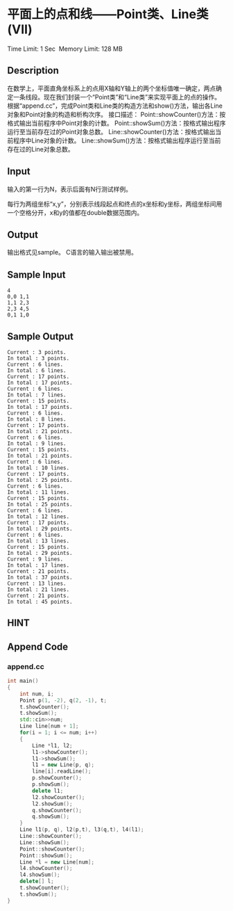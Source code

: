 # 平面上的点和线——Point类、Line类 (VII)
Time Limit: 1 Sec  Memory Limit: 128 MB


## Description
在数学上，平面直角坐标系上的点用X轴和Y轴上的两个坐标值唯一确定，两点确定一条线段。现在我们封装一个“Point类”和“Line类”来实现平面上的点的操作。
根据“append.cc”，完成Point类和Line类的构造方法和show()方法，输出各Line对象和Point对象的构造和析构次序。
接口描述：
Point::showCounter()方法：按格式输出当前程序中Point对象的计数。
Point::showSum()方法：按格式输出程序运行至当前存在过的Point对象总数。
Line::showCounter()方法：按格式输出当前程序中Line对象的计数。
Line::showSum()方法：按格式输出程序运行至当前存在过的Line对象总数。


## Input
输入的第一行为N，表示后面有N行测试样例。

每行为两组坐标“x,y”，分别表示线段起点和终点的x坐标和y坐标，两组坐标间用一个空格分开，x和y的值都在double数据范围内。



## Output
输出格式见sample。
C语言的输入输出被禁用。


## Sample Input
```
4
0,0 1,1
1,1 2,3
2,3 4,5
0,1 1,0

```
## Sample Output
```
Current : 3 points.
In total : 3 points.
Current : 6 lines.
In total : 6 lines.
Current : 17 points.
In total : 17 points.
Current : 6 lines.
In total : 7 lines.
Current : 15 points.
In total : 17 points.
Current : 6 lines.
In total : 8 lines.
Current : 17 points.
In total : 21 points.
Current : 6 lines.
In total : 9 lines.
Current : 15 points.
In total : 21 points.
Current : 6 lines.
In total : 10 lines.
Current : 17 points.
In total : 25 points.
Current : 6 lines.
In total : 11 lines.
Current : 15 points.
In total : 25 points.
Current : 6 lines.
In total : 12 lines.
Current : 17 points.
In total : 29 points.
Current : 6 lines.
In total : 13 lines.
Current : 15 points.
In total : 29 points.
Current : 9 lines.
In total : 17 lines.
Current : 21 points.
In total : 37 points.
Current : 13 lines.
In total : 21 lines.
Current : 21 points.
In total : 45 points.

```

## HINT


## Append Code
### append.cc
```cpp
int main()
{
    int num, i;
    Point p(1, -2), q(2, -1), t;
    t.showCounter();
    t.showSum();
    std::cin>>num;
    Line line[num + 1];
    for(i = 1; i <= num; i++)
    {
        Line *l1, l2;
        l1->showCounter();
        l1->showSum();
        l1 = new Line(p, q);
        line[i].readLine();
        p.showCounter();
        p.showSum();
        delete l1;
        l2.showCounter();
        l2.showSum();
        q.showCounter();
        q.showSum();
    }
    Line l1(p, q), l2(p,t), l3(q,t), l4(l1);
    Line::showCounter();
    Line::showSum();
    Point::showCounter();
    Point::showSum();
    Line *l = new Line[num];
    l4.showCounter();
    l4.showSum();
    delete[] l;
    t.showCounter();
    t.showSum();
}

```
